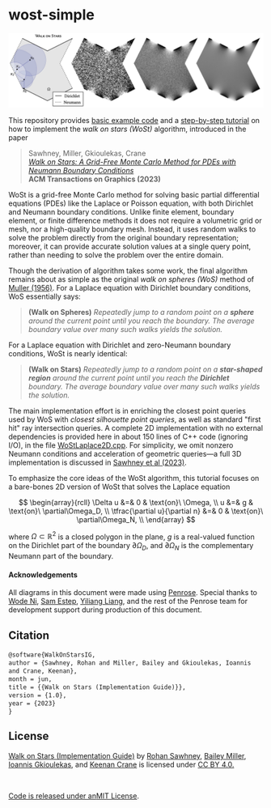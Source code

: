 # wost-simple

![Walk on Stars](WoSt-simple.jpg)

This repository provides [basic example code](code/WoStLaplace2D.cpp) and a [step-by-step tutorial](WoSt-tutorial.pdf) on how to implement the _walk on stars (WoSt)_ algorithm, introduced in the paper

> Sawhney, Miller, Gkioulekas, Crane  
> [_Walk on Stars: A Grid-Free Monte Carlo Method for PDEs with Neumann Boundary Conditions_](https://www.cs.cmu.edu/~kmcrane/Projects/WalkOnStars/index.html)  
> **ACM Transactions on Graphics (2023)**

WoSt is a grid-free Monte Carlo method for solving basic partial differential equations (PDEs) like the Laplace or Poisson equation, with both Dirichlet and Neumann boundary conditions.  Unlike finite element, boundary element, or finite difference methods it does not require a volumetric grid or mesh, nor a high-quality boundary mesh.  Instead, it uses random walks to solve the problem directly from the original boundary representation; moreover, it can provide accurate solution values at a single query point, rather than needing to solve the problem over the entire domain.

Though the derivation of algorithm takes some work, the final algorithm remains about as simple as the original _walk on spheres (WoS)_ method of [Muller (1956)](https://doi.org/10.1214%2Faoms%2F1177728169).  For a Laplace equation with Dirichlet boundary conditions, WoS essentially says:

> **(Walk on Spheres)** _Repeatedly jump to a random point on a **sphere** around the current point until you reach the boundary.  The average boundary value over many such walks yields the solution._

For a Laplace equation with Dirichlet and zero-Neumann boundary conditions, WoSt is nearly identical:

> **(Walk on Stars)** _Repeatedly jump to a random point on a **star-shaped region** around the current point until you reach the **Dirichlet** boundary.  The average boundary value over many such walks yields the solution._

The main implementation effort is in enriching the closest point queries used by WoS with _closest silhouette point queries_, as well as standard "first hit" ray intersection queries.  A complete 2D implementation with no external dependencies is provided here in about 150 lines of C++ code (ignoring I/O), in the file [WoStLaplace2D.cpp](code/WoStLaplace2D.cpp).  For simplicity, we omit nonzero Neumann conditions and acceleration of geometric queries—a full 3D implementation is discussed in [Sawhney et al (2023)](https://www.cs.cmu.edu/~kmcrane/Projects/WalkOnStars/index.html).

To emphasize the core ideas of the WoSt algorithm, this tutorial focuses on a bare-bones 2D version of WoSt that solves the Laplace equation

$$
   \begin{array}{rcll}
      \Delta u &=& 0 & \text{on}\ \Omega, \\
             u &=& g & \text{on}\ \partial\Omega_D, \\
             \tfrac{\partial u}{\partial n} &=& 0 & \text{on}\ \partial\Omega_N, \\
   \end{array}
$$

where $\Omega \subset \mathbb{R}^2$ is a closed polygon in the plane, $g$ is a real-valued function on the Dirichlet part of the boundary $\partial\Omega_D$, and $\partial\Omega_N$ is the complementary Neumann part of the boundary.  

#### Acknowledgements

All diagrams in this document were made using [Penrose](https://github.com/penrose/penrose).  Special thanks to [Wode Ni](https://github.com/wodeni), [Sam Estep](https://github.com/samestep), [Yiliang Liang](https://github.com/liangyiliang), and the rest of the Penrose team for development support during production of this document.

## Citation

```
@software{WalkOnStarsIG,
author = {Sawhney, Rohan and Miller, Bailey and Gkioulekas, Ioannis and Crane, Keenan},
month = jun,
title = {{Walk on Stars (Implementation Guide)}},
version = {1.0},
year = {2023}
}
```

## License

<p xmlns:cc="http://creativecommons.org/ns#" xmlns:dct="http://purl.org/dc/terms/"><a property="dct:title" rel="cc:attributionURL" href="https://github.com/GeometryCollective/wost-simple">Walk on Stars (Implementation Guide)</a> by <a xmlns:cc="http://creativecommons.org/ns#" href="http://rohansawhney.io/" property="cc:attributionName" rel="cc:attributionURL">Rohan Sawhney</a>, 
<a xmlns:cc="http://creativecommons.org/ns#" href="https://www.bailey-miller.com/" property="cc:attributionName" rel="cc:attributionURL">Bailey Miller</a>, 
<a xmlns:cc="http://creativecommons.org/ns#" href="https://www.cs.cmu.edu/~igkioule/" property="cc:attributionName" rel="cc:attributionURL">Ioannis Gkioulekas</a>, and
<a xmlns:cc="http://creativecommons.org/ns#" href="http://www.cs.cmu.edu/~kmcrane/" property="cc:attributionName" rel="cc:attributionURL">Keenan Crane</a> is licensed under <a href="http://creativecommons.org/licenses/by/4.0/?ref=chooser-v1" target="_blank" rel="license noopener noreferrer" style="display:inline-block;">CC BY 4.0.</p>

Code is released under an [MIT License](LICENSE).


